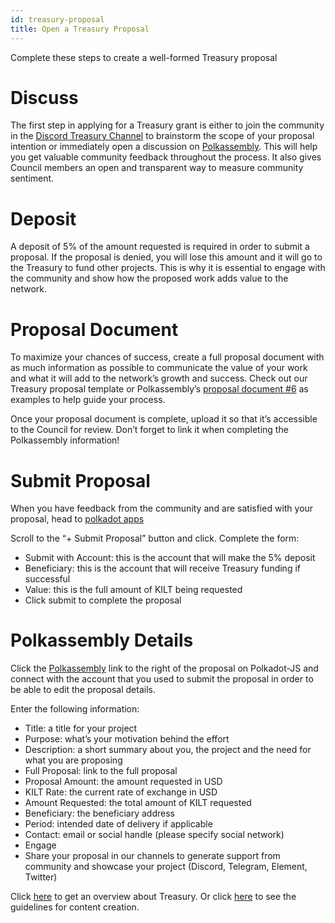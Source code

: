 ```yaml
---
id: treasury-proposal
title: Open a Treasury Proposal
---
```


Complete these steps to create a well-formed Treasury proposal

# Discuss

The first step in applying for a Treasury grant is either to join the community in the [Discord Treasury Channel](https://discord.gg/nUpqDfQ6kJ) to brainstorm the scope of your proposal intention or immediately open a discussion on [Polkassembly](https://kilt.polkassembly.network/discussions). 
This will help you get valuable community feedback throughout the process.
It also gives Council members an open and transparent way to measure community sentiment.  

# Deposit

A deposit of 5% of the amount requested is required in order to submit a proposal.
If the proposal is denied, you will lose this amount and it will go to the Treasury to fund other projects.
This is why it is essential to engage with the community and show how the proposed work adds value to the network. 

# Proposal Document

To maximize your chances of success, create a full proposal document with as much information as possible to communicate the value of your work and what it will add to the network’s growth and success.
Check out our Treasury proposal template or Polkassembly’s [proposal document #6](https://docs.google.com/document/d/1NilDtFljCc6boyHkz2o2kGyFNhR6hVQSGzz7J0Xhwco/edit) as examples to help guide your process.

Once your proposal document is complete, upload it so that it’s accessible to the Council for review.
Don’t forget to link it when completing the Polkassembly information! 

# Submit Proposal

When you have feedback from the community and are satisfied with your proposal, head to [polkadot apps](https://polkadot.js.org/apps/?rpc=wss://spiritnet.api.onfinality.io/public-ws#/treasury)

Scroll to  the “+ Submit Proposal” button and click.
Complete the form:

* Submit with Account: this is the account that will make the 5% deposit 
* Beneficiary: this is the account that will receive Treasury funding if successful 
* Value: this is the full amount of KILT being requested
* Click submit to complete the proposal

# Polkassembly Details

Click the [Polkassembly](https://kilt.polkassembly.network/discussions) link to the right of the proposal on Polkadot-JS and connect with the account that you used to submit the proposal in order to be able to edit the proposal details.

Enter the following information:

* Title: a title for your project
* Purpose: what’s your motivation behind the effort
* Description: a short summary about you, the project and the need for what you are proposing
* Full Proposal: link to the full proposal
* Proposal Amount: the amount requested in USD
* KILT Rate: the current rate of exchange in USD
* Amount Requested: the total amount of KILT requested
* Beneficiary: the beneficiary address
* Period: intended date of delivery if applicable
* Contact: email or social handle (please specify social network)
* Engage
* Share your proposal in our channels to generate support from community and showcase your project (Discord, Telegram, Element, Twitter)

Click [here](https://www.kilt.io/treasury/overview/) to get an overview about Treasury.
Or click [here](https://www.kilt.io/treasury/content-creation/) to see the guidelines for content creation.
